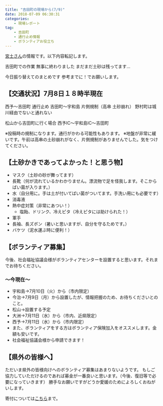 ```yaml
---
title: "吉田町の現場から(7/9)"
date: 2018-07-09 06:30:31
categories: 
    - 現場レポート
tag:
    - 吉田町
    - 通行止め情報
    - ボランティアお役立ち
---
```


[宮土さん](https://www.facebook.com/permalink.php?story_fbid=998604276967422&id=100004535770945)の情報です。以下内容転記します。

吉田町での作業
無事に終わりました
まだまだ土砂は残ってます…

今日振り替えてのまとめです
参考までに！でお願いします。

## 【交通状況】7月8日１８時半現在
西予〜吉田町 通行止め
吉田町〜宇和島 片側規制（高串 土砂崩れ）
野村町は城川経由でないと通れない

松山から吉田町に行く場合
西予IC〜宇和島IC〜吉田町

※投稿時の規制になります。通行がかわる可能性もあります。
※地盤が非常に緩いです。午前は高串の土砂崩れがなく、片側規制がありませんでした。気をつけてください。

## 【土砂かきであってよかった！と思う物】
* マスク（土砂の砂が舞ってます）
* 長靴（何が流れているかわかりません。漂流物で足を怪我します。そこからばい菌が入ります。）
* 水（自分用に。手は土が付いてばい菌がついてます。手洗い用にも必要です）
* 消毒液
* 熱中症対策（非常にあつい！）
    * 塩飴、ドリンク、冷えピタ（冷えピタには助けられた！）
* 軍手
* 長袖、長ズボン（暑いと思いますが、自分を守るためです。）
* バケツ（泥水運ぶ時に便利！）

## 【ボランティア募集】
今後、社会福祉協議会様がボランティアセンターを設置すると思います。それまでお待ちください。

### 〜今現在〜
- 宇和島→7月10日（火）から（市内限定）
- 今治→7月9日（月）から設置したが、情報把握のため、お待ちくださいとのこと。
- 松山→設置する予定
- 大洲→7月11日（水）から（市内、近県限定）
- 西予→7月11日（水）から（市内限定）
- また、ボランティアをする方はボランティア保険加入をオススメします。金額も安いです。
- 社会福祉協議会様から申請できます！

## 【県外の皆様へ】
ただいま県外の皆様向けへのボランティア募集はあまりないようです。
もしご協力していただけるのであれば募金が一番良いと思います。（今後、復旧等で必要になっていきます）
勝手なお願いですがどうか愛媛のためによろしくおねがいします。

寄付については[こちら](/donations/)まで。